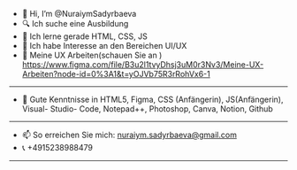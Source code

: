 - 👋 Hi, I’m @NuraiymSadyrbaeva 
-   🔍  Ich suche eine Ausbildung
- 🌱 Ich lerne gerade HTML, CSS, JS
-  🥰  Ich habe Interesse an den Bereichen UI/UX
- 📘 Meine UX Arbeiten(schauen Sie an ) https://www.figma.com/file/B3u2l1tvyDhsj3uM0r3Nv3/Meine-UX-Arbeiten?node-id=0%3A1&t=yOJVb75R3rRohVx6-1
---
-  👀  Gute Kenntnisse in HTML5, Figma, CSS (Anfängerin), JS(Anfängerin), Visual- Studio- Code, Notepad++, Photoshop, Canva, Notion, Github
---
- 📫 So erreichen Sie mich: nuraiym.sadyrbaeva@gmail.com
- 📞 +4915238988479
---


<!---
NuraiymSadyrbaeva/NuraiymSadyrbaeva is a ✨ special ✨ repository because its `README.md` (this file) appears on your GitHub profile.
You can click the Preview link to take a look at your changes.
--->
